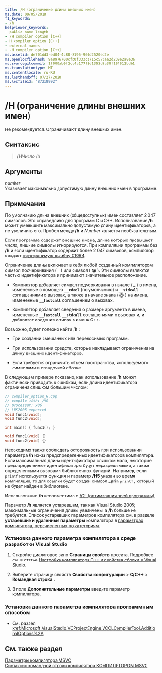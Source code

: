 ```yaml
---
title: /H (ограничение длины внешних имен)
ms.date: 09/05/2018
f1_keywords:
- /h
helpviewer_keywords:
- public name length
- /H compiler option [C++]
- H compiler option [C++]
- external names
- -H compiler option [C++]
ms.assetid: de701dd3-ed04-4c88-8195-960d2520ec2e
ms.openlocfilehash: 9a8976700cfb0f333c2715c573aa2d239e2a8e3a
ms.sourcegitcommit: 1f009ab0f2cc4a177f2d1353d5a38f164612bdb1
ms.translationtype: MT
ms.contentlocale: ru-RU
ms.lasthandoff: 07/27/2020
ms.locfileid: "87218992"
---
```

# <a name="h-restrict-length-of-external-names"></a>/H (ограничение длины внешних имен)

Не рекомендуется. Ограничивают длину внешних имен.

## <a name="syntax"></a>Синтаксис

> **/H**<em>Число</em> /h

## <a name="arguments"></a>Аргументы

*number*<br/>
Указывает максимально допустимую длину внешних имен в программе.

## <a name="remarks"></a>Примечания

По умолчанию длина внешних (общедоступных) имен составляет 2 047 символов. Это справедливо для программ C и C++. Использование **/h** может уменьшить максимально допустимую длину идентификаторов, а не увеличить его. Пробел между **/h** и *Number* является необязательным.

Если программа содержит внешние имена, длина которых превышает *число*, лишние символы игнорируются. При компиляции программы без **/h** и если идентификатор содержит более 2 047 символов, компилятор создаст [неустранимую ошибку C1064](../../error-messages/compiler-errors-1/fatal-error-c1064.md).

Ограничение длины включает в себя любой созданный компилятором символ подчеркивания ( **\_** ) или символ ( **\@** ). Эти символы являются частью идентификатора и принимают значительное расположение.

- Компилятор добавляет символ подчеркивания в начале ( **\_** ) в имена, измененные с помощью **`__cdecl`** (по умолчанию) и **`__stdcall`** соглашениями о вызовах, а также в начале знака ( **\@** ) на имена, измененные **`__fastcall`** соглашением о вызовах.

- Компилятор добавляет сведения о размере аргумента в имена, измененные **`__fastcall`** **`__stdcall`** соглашениями о вызовах и, и добавляет сведения о типах в имена C++.

Возможно, будет полезно найти **/h** :

- При создании смешанных или переносимых программ.

- При использовании средств, которые накладывают ограничения на длину внешних идентификаторов.

- Если требуется ограничить объем пространства, используемого символами в отладочной сборке.

В следующем примере показано, как использование **/h** может фактически приводить к ошибкам, если длина идентификатора ограничена слишком большим числом:

```cpp
// compiler_option_H.cpp
// compile with: /H5
// processor: x86
// LNK2005 expected
void func1(void);
void func2(void);

int main() { func1(); }

void func1(void) {}
void func2(void) {}
```

Необходимо также соблюдать осторожность при использовании параметра **/h** из-за предопределенных идентификаторов компилятора. Если максимальная длина идентификатора слишком мала, некоторые предопределенные идентификаторы будут неразрешимыми, а также определенными вызовами библиотечных функций. Например, если `printf` используется функция и параметр **/H5** указан во время компиляции, то для ссылки будет создан символ **_prin** `printf` , который не будет найден в библиотеке.

Использование **/h** несовместимо с [/GL (оптимизация всей программы)](gl-whole-program-optimization.md).

Параметр **/h** является устаревшим, так как Visual Studio 2005; максимальные ограничения длины увеличены, а **/h** больше не требуется. Список устаревших параметров компилятора см. в разделе **устаревшие и удаленные параметры** компилятора в [параметрах компилятора, перечисленных по категориям](compiler-options-listed-by-category.md).

### <a name="to-set-this-compiler-option-in-the-visual-studio-development-environment"></a>Установка данного параметра компилятора в среде разработки Visual Studio

1. Откройте диалоговое окно **Страницы свойств** проекта. Подробнее см. в статье [Настройка компилятора C++ и свойства сборки в Visual Studio](../working-with-project-properties.md).

1. Выберите страницу свойств **Свойства конфигурации**  >  **C/C++**  >  **Командная строка** .

1. В поле **Дополнительные параметры** введите параметр компилятора.

### <a name="to-set-this-compiler-option-programmatically"></a>Установка данного параметра компилятора программным способом

- См. раздел <xref:Microsoft.VisualStudio.VCProjectEngine.VCCLCompilerTool.AdditionalOptions%2A>.

## <a name="see-also"></a>См. также раздел

[Параметры компилятора MSVC](compiler-options.md)<br/>
[Синтаксис командной строки компилятора КОМПИЛЯТОРОМ MSVC](compiler-command-line-syntax.md)
